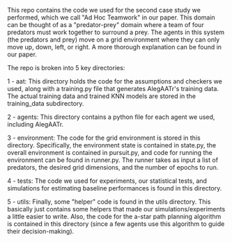 This repo contains the code we used for the second case study we performed, which we call "Ad Hoc Teamwork" in our paper.  This domain can be thought of as a "predator-prey" domain where a team of four predators must work together to surround a prey.  The agents in this system (the predators and prey) move on a grid environment where they can only move up, down, left, or right.  A more thorough explanation can be found in our paper.

The repo is broken into 5 key directories:
    
1 - aat: This directory holds the code for the assumptions and checkers we used, along with a training.py file that generates AlegAATr's training data.  The actual training data and trained KNN models are stored in the training_data subdirectory.

2 - agents: This directory contains a python file for each agent we used, including AlegAATr.

3 - environment: The code for the grid environment is stored in this directory.  Specifically, the environment state is contained in state.py, the overall environment is contained in pursuit.py, and code for running the environment can be found in runner.py.  The runner takes as input a list of predators, the desired grid dimensions, and the number of epochs to run.

4 - tests: The code we used for experiments, our statistical tests, and simulations for estimating baseline performances is found in this directory.

5 - utils: Finally, some "helper" code is found in the utils directory.  This basically just contains some helpers that made our simulations/experiments a little easier to write.  Also, the code for the a-star path planning algorithm is contained in this directory (since a few agents use this algorithm to guide their decision-making).